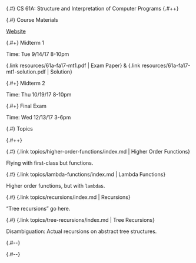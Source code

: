 
{.#} CS 61A: Structure and Interpretation of Computer Programs
{.#++}

{.#} Course Materials

[Website](https://cs61a.org)

<div data-markdown class="cards">
  <div data-markdown>

{.#+} Midterm 1

Time: Tue 9/14/17 8-10pm

{.link resources/61a-fa17-mt1.pdf | Exam Paper} & {.link resources/61a-fa17-mt1-solution.pdf | Solution}

  </div>
  <div data-markdown>

{.#+} Midterm 2

Time: Thu 10/19/17 8-10pm

  </div>
  <div data-markdown>

{.#+} Final Exam

Time: Wed 12/13/17 3-6pm

  </div>
</div>

{.#} Topics

{.#++}

<div data-markdown class="cards">
  <div data-markdown>

{.#} {.link topics/higher-order-functions/index.md | Higher Order Functions}

Flying with first-class but functions.

  </div>
  <div data-markdown>

{.#} {.link topics/lambda-functions/index.md | Lambda Functions}

Higher order functions, but with `lambda`s.

  </div>
  <div data-markdown>

{.#} {.link topics/recursions/index.md | Recursions}

<q>Tree recursions</q> go here.

  </div>
  <div data-markdown>

{.#} {.link topics/tree-recursions/index.md | Tree Recursions}

Disambiguation: Actual recursions on abstract tree structures.

  </div>
</div>

{.#--}

{.#--}
